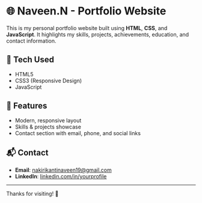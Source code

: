 # 🌐 Naveen.N - Portfolio Website

This is my personal portfolio website built using **HTML**, **CSS**, and **JavaScript**. It highlights my skills, projects, achievements, education, and contact information.

## 🔧 Tech Used
- HTML5
- CSS3 (Responsive Design)
- JavaScript

## 📁 Features
- Modern, responsive layout
- Skills & projects showcase
- Contact section with email, phone, and social links

## 📬 Contact
- **Email**: nakirikantinaveen19@gmail.com  
- **LinkedIn**: [linkedin.com/in/yourprofile](https://linkedin.com/in/yourprofile)

---

Thanks for visiting! 🚀
